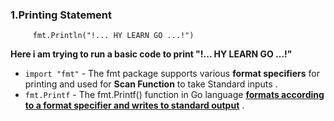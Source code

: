 ### 1.Printing Statement

```
     fmt.Println("!... HY LEARN GO ...!")    
```
**Here i am trying to run a basic code to print "!... HY LEARN GO ...!"** 

* ` import "fmt" ` - The fmt package supports various **format specifiers** for printing and used for **Scan Function** to take Standard inputs .
* `fmt.Printf` - The fmt.Printf() function in Go language <ins>**formats according to a format specifier and writes to standard output**</ins> . 
